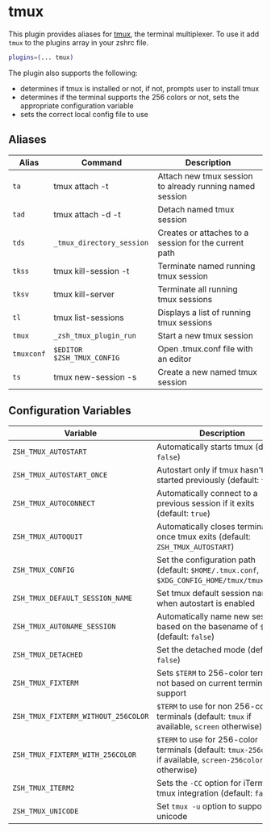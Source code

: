 # tmux

This plugin provides aliases for [tmux](https://tmux.github.io/), the terminal
multiplexer. To use it add `tmux` to the plugins array in your zshrc file.

```zsh
plugins=(... tmux)
```

The plugin also supports the following:

-   determines if tmux is installed or not, if not, prompts user to install tmux
-   determines if the terminal supports the 256 colors or not, sets the
    appropriate configuration variable
-   sets the correct local config file to use

## Aliases

| Alias      | Command                    | Description                                              |
| ---------- | -------------------------- | -------------------------------------------------------- |
| `ta`       | tmux attach -t             | Attach new tmux session to already running named session |
| `tad`      | tmux attach -d -t          | Detach named tmux session                                |
| `tds`      | `_tmux_directory_session`  | Creates or attaches to a session for the current path    |
| `tkss`     | tmux kill-session -t       | Terminate named running tmux session                     |
| `tksv`     | tmux kill-server           | Terminate all running tmux sessions                      |
| `tl`       | tmux list-sessions         | Displays a list of running tmux sessions                 |
| `tmux`     | `_zsh_tmux_plugin_run`     | Start a new tmux session                                 |
| `tmuxconf` | `$EDITOR $ZSH_TMUX_CONFIG` | Open .tmux.conf file with an editor                      |
| `ts`       | tmux new-session -s        | Create a new named tmux session                          |

## Configuration Variables

| Variable                            | Description                                                                                                 |
| ----------------------------------- | ----------------------------------------------------------------------------------------------------------- |
| `ZSH_TMUX_AUTOSTART`                | Automatically starts tmux (default: `false`)                                                                |
| `ZSH_TMUX_AUTOSTART_ONCE`           | Autostart only if tmux hasn't been started previously (default: `true`)                                     |
| `ZSH_TMUX_AUTOCONNECT`              | Automatically connect to a previous session if it exits (default: `true`)                                   |
| `ZSH_TMUX_AUTOQUIT`                 | Automatically closes terminal once tmux exits (default: `ZSH_TMUX_AUTOSTART`)                               |
| `ZSH_TMUX_CONFIG`                   | Set the configuration path (default: `$HOME/.tmux.conf`, `$XDG_CONFIG_HOME/tmux/tmux.conf`)                 |
| `ZSH_TMUX_DEFAULT_SESSION_NAME`     | Set tmux default session name when autostart is enabled                                                     |
| `ZSH_TMUX_AUTONAME_SESSION`         | Automatically name new sessions based on the basename of `$PWD` (default: `false`)                          |
| `ZSH_TMUX_DETACHED`                 | Set the detached mode (default: `false`)                                                                    |
| `ZSH_TMUX_FIXTERM`                  | Sets `$TERM` to 256-color term or not based on current terminal support                                     |
| `ZSH_TMUX_FIXTERM_WITHOUT_256COLOR` | `$TERM` to use for non 256-color terminals (default: `tmux` if available, `screen` otherwise)               |
| `ZSH_TMUX_FIXTERM_WITH_256COLOR`    | `$TERM` to use for 256-color terminals (default: `tmux-256color` if available, `screen-256color` otherwise) |
| `ZSH_TMUX_ITERM2`                   | Sets the `-CC` option for iTerm2 tmux integration (default: `false`)                                        |
| `ZSH_TMUX_UNICODE`                  | Set `tmux -u` option to support unicode                                                                     |
